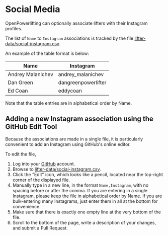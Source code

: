 # Social Media 

OpenPowerlifting can optionally associate lifters with their Instagram profiles.

The list of `Name` to `Instagram` associations is tracked by the file [lifter-data/social-instagram.csv](https://github.com/sstangl/openpowerlifting/blob/master/lifter-data/social-instagram.csv).

An example of the table format is below:

| Name              | Instagram           |
|-------------------|---------------------|
| Andrey Malanichev | andrey\_malanichev  |
| Dan Green         | dangreenpowerlifter |
| Ed Coan           | eddycoan            |

Note that the table entries are in alphabetical order by Name.

## Adding a new Instagram association using the GitHub Edit Tool

Because the associations are made in a single file, it is particularly convenient to add an Instagram using GitHub's online editor.

To edit the file,

   1. Log into your [GitHub](https://github.com) account.
   2. Browse to [lifter-data/social-instagram.csv](https://github.com/sstangl/openpowerlifting/blob/master/lifter-data/social-instagram.csv).
   3. Click the "Edit" icon, which looks like a pencil, located near the top-right corner of the displayed file.
   4. Manually type in a new line, in the format `Name,Instagram`, with no spacing before or after the comma. If you are entering in a single Instagram, please keep the file in alphabetical order by Name. If you are bulk-entering many Instagrams, just enter them in all at the bottom for convenience.
   5. Make sure that there is exactly one empty line at the very bottom of the file.
   6. Scroll to the bottom of the page, write a description of your changes, and submit a Pull Request.
